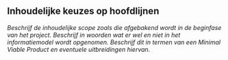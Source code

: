 ## Inhoudelijke keuzes op hoofdlijnen

*Beschrijf de inhoudelijke scope zoals die afgebakend wordt in de beginfase van het project. Beschrijf in woorden wat er wel en niet in het informatiemodel wordt opgenomen. Beschrijf dit in termen van een Minimal Viable Product en eventuele uitbreidingen hiervan.*
